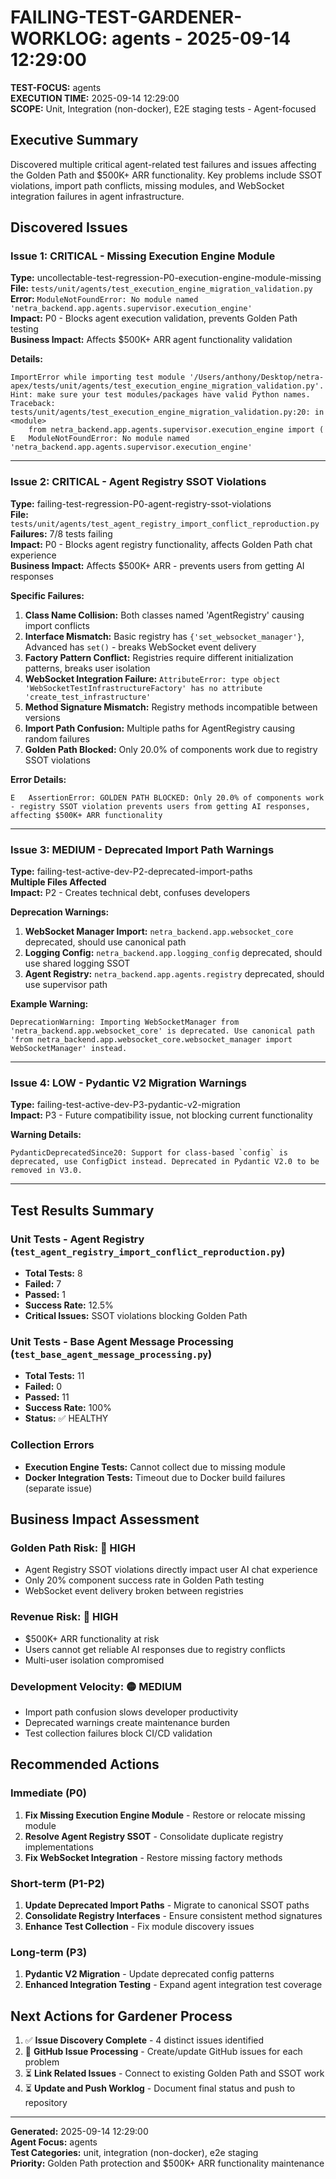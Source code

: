 # FAILING-TEST-GARDENER-WORKLOG: agents - 2025-09-14 12:29:00

**TEST-FOCUS:** agents  
**EXECUTION TIME:** 2025-09-14 12:29:00  
**SCOPE:** Unit, Integration (non-docker), E2E staging tests - Agent-focused  

## Executive Summary

Discovered multiple critical agent-related test failures and issues affecting the Golden Path and $500K+ ARR functionality. Key problems include SSOT violations, import path conflicts, missing modules, and WebSocket integration failures in agent infrastructure.

## Discovered Issues

### Issue 1: CRITICAL - Missing Execution Engine Module
**Type:** uncollectable-test-regression-P0-execution-engine-module-missing  
**File:** `tests/unit/agents/test_execution_engine_migration_validation.py`  
**Error:** `ModuleNotFoundError: No module named 'netra_backend.app.agents.supervisor.execution_engine'`  
**Impact:** P0 - Blocks agent execution validation, prevents Golden Path testing  
**Business Impact:** Affects $500K+ ARR agent functionality validation  

**Details:**
```
ImportError while importing test module '/Users/anthony/Desktop/netra-apex/tests/unit/agents/test_execution_engine_migration_validation.py'.
Hint: make sure your test modules/packages have valid Python names.
Traceback:
tests/unit/agents/test_execution_engine_migration_validation.py:20: in <module>
    from netra_backend.app.agents.supervisor.execution_engine import (
E   ModuleNotFoundError: No module named 'netra_backend.app.agents.supervisor.execution_engine'
```

---

### Issue 2: CRITICAL - Agent Registry SSOT Violations 
**Type:** failing-test-regression-P0-agent-registry-ssot-violations  
**File:** `tests/unit/agents/test_agent_registry_import_conflict_reproduction.py`  
**Failures:** 7/8 tests failing  
**Impact:** P0 - Blocks agent registry functionality, affects Golden Path chat experience  
**Business Impact:** Affects $500K+ ARR - prevents users from getting AI responses  

**Specific Failures:**
1. **Class Name Collision:** Both classes named 'AgentRegistry' causing import conflicts
2. **Interface Mismatch:** Basic registry has `{'set_websocket_manager'}`, Advanced has `set()` - breaks WebSocket event delivery
3. **Factory Pattern Conflict:** Registries require different initialization patterns, breaks user isolation
4. **WebSocket Integration Failure:** `AttributeError: type object 'WebSocketTestInfrastructureFactory' has no attribute 'create_test_infrastructure'`
5. **Method Signature Mismatch:** Registry methods incompatible between versions
6. **Import Path Confusion:** Multiple paths for AgentRegistry causing random failures
7. **Golden Path Blocked:** Only 20.0% of components work due to registry SSOT violations

**Error Details:**
```
E   AssertionError: GOLDEN PATH BLOCKED: Only 20.0% of components work - registry SSOT violation prevents users from getting AI responses, affecting $500K+ ARR functionality
```

---

### Issue 3: MEDIUM - Deprecated Import Path Warnings
**Type:** failing-test-active-dev-P2-deprecated-import-paths  
**Multiple Files Affected**  
**Impact:** P2 - Creates technical debt, confuses developers  

**Deprecation Warnings:**
1. **WebSocket Manager Import:** `netra_backend.app.websocket_core` deprecated, should use canonical path
2. **Logging Config:** `netra_backend.app.logging_config` deprecated, should use shared logging SSOT
3. **Agent Registry:** `netra_backend.app.agents.registry` deprecated, should use supervisor path

**Example Warning:**
```
DeprecationWarning: Importing WebSocketManager from 'netra_backend.app.websocket_core' is deprecated. Use canonical path 'from netra_backend.app.websocket_core.websocket_manager import WebSocketManager' instead.
```

---

### Issue 4: LOW - Pydantic V2 Migration Warnings
**Type:** failing-test-active-dev-P3-pydantic-v2-migration  
**Impact:** P3 - Future compatibility issue, not blocking current functionality  

**Warning Details:**
```
PydanticDeprecatedSince20: Support for class-based `config` is deprecated, use ConfigDict instead. Deprecated in Pydantic V2.0 to be removed in V3.0.
```

---

## Test Results Summary

### Unit Tests - Agent Registry (`test_agent_registry_import_conflict_reproduction.py`)
- **Total Tests:** 8
- **Failed:** 7 
- **Passed:** 1
- **Success Rate:** 12.5%
- **Critical Issues:** SSOT violations blocking Golden Path

### Unit Tests - Base Agent Message Processing (`test_base_agent_message_processing.py`) 
- **Total Tests:** 11
- **Failed:** 0
- **Passed:** 11  
- **Success Rate:** 100%
- **Status:** ✅ HEALTHY

### Collection Errors
- **Execution Engine Tests:** Cannot collect due to missing module
- **Docker Integration Tests:** Timeout due to Docker build failures (separate issue)

## Business Impact Assessment

### Golden Path Risk: 🚨 HIGH
- Agent Registry SSOT violations directly impact user AI chat experience
- Only 20% component success rate in Golden Path testing
- WebSocket event delivery broken between registries

### Revenue Risk: 🚨 HIGH  
- $500K+ ARR functionality at risk
- Users cannot get reliable AI responses due to registry conflicts
- Multi-user isolation compromised

### Development Velocity: 🟡 MEDIUM
- Import path confusion slows developer productivity  
- Deprecated warnings create maintenance burden
- Test collection failures block CI/CD validation

## Recommended Actions

### Immediate (P0)
1. **Fix Missing Execution Engine Module** - Restore or relocate missing module
2. **Resolve Agent Registry SSOT** - Consolidate duplicate registry implementations  
3. **Fix WebSocket Integration** - Restore missing factory methods

### Short-term (P1-P2)  
1. **Update Deprecated Import Paths** - Migrate to canonical SSOT paths
2. **Consolidate Registry Interfaces** - Ensure consistent method signatures
3. **Enhance Test Collection** - Fix module discovery issues

### Long-term (P3)
1. **Pydantic V2 Migration** - Update deprecated config patterns
2. **Enhanced Integration Testing** - Expand agent integration test coverage

## Next Actions for Gardener Process

1. ✅ **Issue Discovery Complete** - 4 distinct issues identified
2. 🔄 **GitHub Issue Processing** - Create/update GitHub issues for each problem  
3. ⏳ **Link Related Issues** - Connect to existing Golden Path and SSOT work
4. ⏳ **Update and Push Worklog** - Document final status and push to repository

---

**Generated:** 2025-09-14 12:29:00  
**Agent Focus:** agents  
**Test Categories:** unit, integration (non-docker), e2e staging  
**Priority:** Golden Path protection and $500K+ ARR functionality maintenance